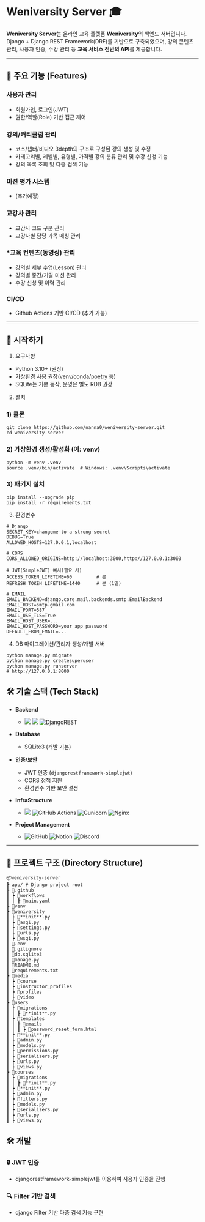 # Weniversity Server 🎓

**Weniversity Server**는 온라인 교육 플랫폼 **Weniversity**의 백엔드 서버입니다.  
Django + Django REST Framework(DRF)를 기반으로 구축되었으며, 강의 콘텐츠 관리, 사용자 인증, 수강 관리 등 **교육 서비스 전반의 API**를 제공합니다.

---

## 🚀 주요 기능 (Features)

### 사용자 관리
  - 회원가입, 로그인(JWT)
  - 권한/역할(Role) 기반 접근 제어
###  강의/커리큘럼 관리
  - 코스/챕터/비디오 3depth의 구조로 구성된 강의 생성 및 수정
  - 카테고리별, 레벨별, 유형별, 가격별 강의 분류 관리 및 수강 신청 기능
  - 강의 목록 조회 및 다중 검색 기능
### 미션 평가 시스템
  - (추가예정)
### 교강사 관리
  - 교강사 코드 구분 관리
  - 교강사별 담당 과목 매칭 관리
### *교육 컨텐츠(동영상) 관리
  - 강의별 세부 수업(Lesson) 관리
  - 강의별 중간/기말 미션 관리
  - 수강 신청 및 이력 관리
### CI/CD
  - Github Actions 기반 CI/CD (추가 가능)

---
## 🚀 시작하기
1) 요구사항
- Python 3.10+ (권장)
- 가상환경 사용 권장(venv/conda/poetry 등)
- SQLite는 기본 동작, 운영은 별도 RDB 권장

2) 설치
### 1) 클론
```
git clone https://github.com/nanna0/weniversity-server.git
cd weniversity-server
```

### 2) 가상환경 생성/활성화 (예: venv)
```
python -m venv .venv
source .venv/bin/activate  # Windows: .venv\Scripts\activate
```

### 3) 패키지 설치
```
pip install --upgrade pip
pip install -r requirements.txt
```

3) 환경변수
```
# Django
SECRET_KEY=changeme-to-a-strong-secret
DEBUG=True
ALLOWED_HOSTS=127.0.0.1,localhost

# CORS
CORS_ALLOWED_ORIGINS=http://localhost:3000,http://127.0.0.1:3000

# JWT(SimpleJWT) 예시(필요 시)
ACCESS_TOKEN_LIFETIME=60         # 분
REFRESH_TOKEN_LIFETIME=1440      # 분 (1일)

# EMAIL
EMAIL_BACKEND=django.core.mail.backends.smtp.EmailBackend
EMAIL_HOST=smtp.gmail.com
EMAIL_PORT=587
EMAIL_USE_TLS=True
EMAIL_HOST_USER=...
EMAIL_HOST_PASSWORD=your app password
DEFAULT_FROM_EMAIL=...
```

4) DB 마이그레이션/관리자 생성/개발 서버
```
python manage.py migrate
python manage.py createsuperuser
python manage.py runserver
# http://127.0.0.1:8000
```

## 🛠️ 기술 스택 (Tech Stack)

- **Backend**

  - <img src="https://img.shields.io/badge/python-3776AB?style=for-the-badge&logo=python&logoColor=yellow"> <img src="https://img.shields.io/badge/django-092E20?style=for-the-badge&logo=django&logoColor=white"> <img src="https://camo.githubusercontent.com/6e311e5fb8b5e6c95e2609cba8f8f4de27cc35217a5d31f1119caca596cbebd4/68747470733a2f2f696d672e736869656c64732e696f2f62616467652f444a414e474f2d524553546672616d65776f726b2d6666313730393f7374796c653d666f722d7468652d6261646765266c6f676f3d646a616e676f266c6f676f436f6c6f723d776869746526636f6c6f723d666631373039266c6162656c436f6c6f723d67726179" alt="DjangoREST" data-canonical-src="https://img.shields.io/badge/DJANGO-RESTframework-ff1709?style=for-the-badge&amp;logo=django&amp;logoColor=white&amp;color=ff1709&amp;labelColor=gray" style="max-width: 100%;">

- **Database**

  - SQLite3 (개발 기본)

- **인증/보안**

  - JWT 인증 (`djangorestframework-simplejwt`)
  - CORS 정책 지원
  - 환경변수 기반 보안 설정

- **InfraStructure**

  - <img src="https://img.shields.io/badge/AWS%20EC2-FF9900?style=for-the-badge&logo=amazon-ec2&logoColor=white"> ![GitHub Actions](https://img.shields.io/badge/github%20actions-%232671E5.svg?style=for-the-badge&logo=githubactions&logoColor=white) ![Gunicorn](https://img.shields.io/badge/gunicorn-%298729.svg?style=for-the-badge&logo=gunicorn&logoColor=white) ![Nginx](https://img.shields.io/badge/nginx-%23009639.svg?style=for-the-badge&logo=nginx&logoColor=white)

- **Project Management**
  - ![GitHub](https://img.shields.io/badge/github-%23121011.svg?style=for-the-badge&logo=github&logoColor=white) ![Notion](https://img.shields.io/badge/Notion-%23ffffff.svg?style=for-the-badge&logo=notion&logoColor=black) ![Discord](https://img.shields.io/badge/Discord-%235865F2.svg?style=for-the-badge&logo=discord&logoColor=white)

---

## 📂 프로젝트 구조 (Directory Structure)
```
📦weniversity-server
┣ app/ # Django project root
┣ 📂.github
┃ ┣ 📂workflows
┃ ┃ ┣ 📜main.yaml
┣ 📂venv
┣ 📂weniversity
┃ ┣ 📜**init**.py
┃ ┣ 📜asgi.py
┃ ┣ 📜settings.py
┃ ┣ 📜urls.py
┃ ┣ 📜wsgi.py
┃ 📜.env
┃ 📜.gitignore
┃ 📜db.sqlite3
┃ 📜manage.py
┃ 📜README.md
┃ 📜requirements.txt
┣ 📂media
┃ ┣ 📂course
┃ ┣ 📂instructor_profiles
┃ ┣ 📂profiles
┃ ┣ 📂video
┣ 📂users
┃ ┣ 📂migrations
┃ ┃ ┣ 📜**init**.py
┃ ┣ 📂templates
┃ ┃ ┣ 📂emails
┃ ┃ ┃ ┣ 📜password_reset_form.html
┃ ┣ 📜**init**.py
┃ ┣ 📜admin.py
┃ ┣ 📜models.py
┃ ┣ 📜permissions.py
┃ ┣ 📜serializers.py
┃ ┣ 📜urls.py
┃ ┣ 📜views.py
┣ 📂courses
┃ ┣ 📂migrations
┃ ┃ ┣ 📜**init**.py
┃ ┣ 📜**init**.py
┃ ┣ 📜admin.py
┃ ┣ 📜filters.py
┃ ┣ 📜models.py
┃ ┣ 📜serializers.py
┃ ┣ 📜urls.py
┃ ┣ 📜views.py
```
## 🛠️ 개발

### 🔒 JWT 인증
- djangorestframework-simplejwt를 이용하여 사용자 인증을 진행

### 🔍 Filter 기반 검색
- django Filter 기반 다중 검색 기능 구현